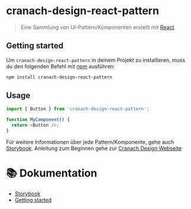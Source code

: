  # cranach-design-react-pattern

> Eine Sammlung von UI-Pattern/Komponenten
> erstellt mit [React](https://reactjs.org/).


## Getting started

Um `cranach-design-react-pattern` in deinem Projekt zu installieren, muss du den folgenden Befehl mit [npm](https://www.npmjs.com/) ausführen:


```bash
npm install cranach-design-react-pattern
```


## Usage

```js
import { Button } from 'cranach-design-react-pattern';

function MyComponent() {
  return <Button />;
}
```

Für weitere Informationen über jede Pattern/Komponente, gehe auch [Storybook](https://react.carbondesignsystem.com).
Anleitung zum Beginnen gehe zur [Cranach Design Webseite](https://cranachdesign.netlify.app/developing/react-tutorial)


# :books: Dokumentation

- [Storybook](https://cranachdesign.netlify.app/developing/get-started)
- [Getting started](https://cranachdesign.netlify.app/developing/get-started)
